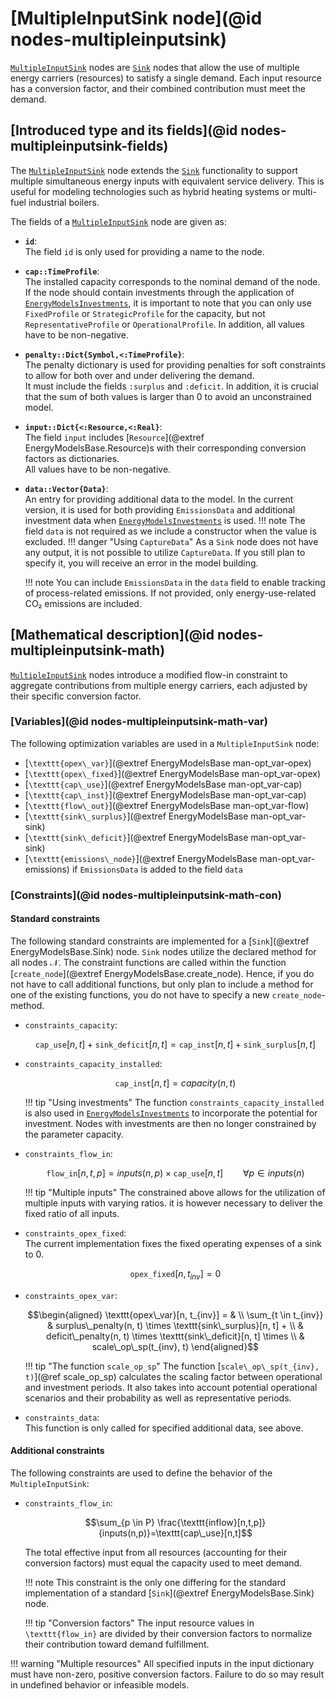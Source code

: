 # [MultipleInputSink node](@id nodes-multipleinputsink)

[`MultipleInputSink`](@ref) nodes are [`Sink`](@ref) nodes that allow the use of multiple energy carriers (resources) to satisfy a single demand. Each input resource has a conversion factor, and their combined contribution must meet the demand.

## [Introduced type and its fields](@id nodes-multipleinputsink-fields)

The [`MultipleInputSink`](@ref) node extends the [`Sink`](@ref) functionality to support multiple simultaneous energy inputs with equivalent service delivery. This is useful for modeling technologies such as hybrid heating systems or multi-fuel industrial boilers.

The fields of a [`MultipleInputSink`](@ref) node are given as:

- **`id`**:\
  The field `id` is only used for providing a name to the node.
- **`cap::TimeProfile`**:\
  The installed capacity corresponds to the nominal demand of the node.\
  If the node should contain investments through the application of [`EnergyModelsInvestments`](https://energymodelsx.github.io/EnergyModelsInvestments.jl/), it is important to note that you can only use `FixedProfile` or `StrategicProfile` for the capacity, but not `RepresentativeProfile` or `OperationalProfile`.
  In addition, all values have to be non-negative.
- **`penalty::Dict{Symbol,<:TimeProfile}`**:\
  The penalty dictionary is used for providing penalties for soft constraints to allow for both over and under delivering the demand.\
  It must include the fields `:surplus` and `:deficit`.
  In addition, it is crucial that the sum of both values is larger than 0 to avoid an unconstrained model.
- **`input::Dict{<:Resource,<:Real}`**:\
  The field `input` includes [`Resource`](@extref EnergyModelsBase.Resource)s with their corresponding conversion factors as dictionaries.\
  All values have to be non-negative.
- **`data::Vector{Data}`**:\
  An entry for providing additional data to the model.
  In the current version, it is used for both providing `EmissionsData` and additional investment data when [`EnergyModelsInvestments`](https://energymodelsx.github.io/EnergyModelsInvestments.jl/) is used.
  !!! note
      The field `data` is not required as we include a constructor when the value is excluded.
  !!! danger "Using `CaptureData`"
      As a `Sink` node does not have any output, it is not possible to utilize `CaptureData`.
      If you still plan to specify it, you will receive an error in the model building.

  !!! note
      You can include `EmissionsData` in the `data` field to enable tracking of process-related emissions. If not provided, only energy-use-related CO₂ emissions are included.

## [Mathematical description](@id nodes-multipleinputsink-math)

[`MultipleInputSink`](@ref) nodes introduce a modified flow-in constraint to aggregate contributions from multiple energy carriers, each adjusted by their specific conversion factor.

### [Variables](@id nodes-multipleinputsink-math-var)

The following optimization variables are used in a `MultipleInputSink` node:

- [``\texttt{opex\_var}``](@extref EnergyModelsBase man-opt_var-opex)
- [``\texttt{opex\_fixed}``](@extref EnergyModelsBase man-opt_var-opex)
- [``\texttt{cap\_use}``](@extref EnergyModelsBase man-opt_var-cap)
- [``\texttt{cap\_inst}``](@extref EnergyModelsBase man-opt_var-cap)
- [``\texttt{flow\_out}``](@extref EnergyModelsBase man-opt_var-flow)
- [``\texttt{sink\_surplus}``](@extref EnergyModelsBase man-opt_var-sink)
- [``\texttt{sink\_deficit}``](@extref EnergyModelsBase man-opt_var-sink)
- [``\texttt{emissions\_node}``](@extref EnergyModelsBase man-opt_var-emissions) if `EmissionsData` is added to the field `data`


### [Constraints](@id nodes-multipleinputsink-math-con)

#### Standard constraints

The following standard constraints are implemented for a [`Sink`](@extref
EnergyModelsBase.Sink) node.  `Sink` nodes utilize the declared method for all
nodes 𝒩.  The constraint functions are called within the function
[`create_node`](@extref EnergyModelsBase.create_node).  Hence, if you do not
have to call additional functions, but only plan to include a method for one of
the existing functions, you do not have to specify a new `create_node`-method.

- `constraints_capacity`:

  ```math
  \texttt{cap\_use}[n, t] + \texttt{sink\_deficit}[n, t] = \texttt{cap\_inst}[n, t] + \texttt{sink\_surplus}[n, t]
  ```

- `constraints_capacity_installed`:

  ```math
  \texttt{cap\_inst}[n, t] = capacity(n, t)
  ```

  !!! tip "Using investments"
      The function `constraints_capacity_installed` is also used in [`EnergyModelsInvestments`](https://energymodelsx.github.io/EnergyModelsInvestments.jl/) to incorporate the potential for investment.
      Nodes with investments are then no longer constrained by the parameter capacity.

- `constraints_flow_in`:

  ```math
  \texttt{flow\_in}[n, t, p] =
  inputs(n, p) \times \texttt{cap\_use}[n, t]
  \qquad \forall p \in inputs(n)
  ```

  !!! tip "Multiple inputs"
      The constrained above allows for the utilization of multiple inputs with varying ratios.
      it is however necessary to deliver the fixed ratio of all inputs.

- `constraints_opex_fixed`:\
  The current implementation fixes the fixed operating expenses of a sink to 0.

  ```math
  \texttt{opex\_fixed}[n, t_{inv}] = 0
  ```

- `constraints_opex_var`:

  ```math
  \begin{aligned}
  \texttt{opex\_var}[n, t_{inv}] = & \\
    \sum_{t \in t_{inv}} & surplus\_penalty(n, t) \times \texttt{sink\_surplus}[n, t] + \\ &
    deficit\_penalty(n, t) \times \texttt{sink\_deficit}[n, t] \times \\ &
    scale\_op\_sp(t_{inv}, t)
  \end{aligned}
  ```

  !!! tip "The function `scale_op_sp`"
      The function [``scale\_op\_sp(t_{inv}, t)``](@ref scale_op_sp) calculates the scaling factor between operational and investment periods.
      It also takes into account potential operational scenarios and their probability as well as representative periods.

- `constraints_data`:\
  This function is only called for specified additional data, see above.


#### Additional constraints

The following constraints are used to define the behavior of the `MultipleInputSink`:

- `constraints_flow_in`:

  ```math
  \sum_{p \in P} \frac{\texttt{inflow}[n,t,p]}{inputs(n,p)}=\texttt{cap\_use}[n,t]
  ```
  The total effective input from all resources (accounting for their conversion factors) must equal the capacity used to meet demand.

  !!! note
      This constraint is the only one differing for the standard implementation of a standard [`Sink`](@extref EnergyModelsBase.Sink) node.

  !!! tip "Conversion factors"
      The input resource values in ``\texttt{flow_in}`` are divided by their conversion factors to normalize their contribution toward demand fulfillment.


!!! warning "Multiple resources"
    All specified inputs in the input dictionary must have non-zero, positive conversion factors. Failure to do so may result in undefined behavior or infeasible models.
